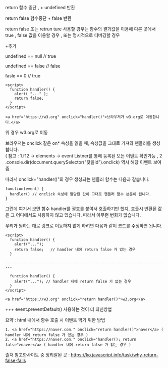 return 함수 중단 , + undefined 반환  

return false 함수중단 + false 반환 


return false 또는 retrun ture 사용할 경우는 함수의 결과값을 이용해 다른 곳에서 true , false 값을 이용할 경우 , 또는 명시적으로 디버깅할 경우 






+추가

undefined == null  // true

undefined == false // false 

fasle == 0 // true



```
<script>
  function handler() {
    alert( "..." );
    return false;
  }
</script>

<a href="https://w3.org" onclick="handler()">브라우저가 w3.org로 이동합니다.</a>
```
위 경우 w3.org로 이동

브라우저는 onclick 같은 on* 속성을 읽을 때, 속성값을 그대로 가져와 핸들러를 생성합니다.  
( 참고 : 1.f12 -> elements -> event Listner를 통해 등록된 모든 이벤트 확인가능 , 2 .console.dir(document.querySelector("찾을id").onclick) 역시 해당 이벤트 보여줌

따라서 onclick="handler()"의 경우 생성되는 핸들러 함수는 다음과 같습니다.
```
function(event) {
  handler() // onclick 속성에 할당된 값이 그대로 핸들러 함수 본문이 됩니다.
}
```
그런데 여기서 보면 함수 handler를 괄호를 붙여서 호출하기만 했지, 호출시 반환된 값은 그 어디에서도 사용하지 않고 있습니다. 따라서 아무런 변화가 없습니다.

우리가 원하는 대로 링크로 이동하지 않게 하려면 다음과 같이 코드를 수정하면 됩니다.
```
<script>
  function handler() {
    alert("...");
    return false;   // handler 내에 return false 가 있는 경우
  }
 
-------------------------------------------------------------------------  

  function handler() {
    alert("..."); // handler 내에 return false 가 없는 경우
  }
</script>

<a href="https://w3.org" onclick="return handler()">w3.org</a>
```
+++ event.preventDefault() 사용하는 것이 더 최신방법

요약 : html 내에서 함수 호출 시 이벤트 막기 위한 방법 
```
1. <a href="https://naver.com." onclick="return handler()">naver</a> ( handler 내에 return false 가 있는 경우 )
2. <a href="https://naver.com." onclick="handler(); return false">naver</a> ( handler 내에 return false 가 없는 경우 )
```
출처 참고한사이트 중 정리잘된 곳  : https://ko.javascript.info/task/why-return-false-fails
